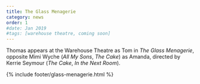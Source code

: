 ```yaml
---
title: The Glass Menagerie
category: news
order: 1
#date: Jan 2019
#tags: [warehouse theatre, coming soon]
---
```


Thomas appears at the Warehouse Theatre as Tom in *The Glass Menagerie*, opposite Mimi Wyche (*All My Sons*, *The Cake*) as Amanda, directed by Kerrie Seymour (*The Cake*, *In the Next Room*).

{% include footer/glass-menagerie.html %}

